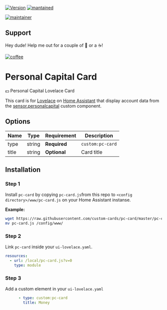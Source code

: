 

[![Version](https://img.shields.io/badge/version-0.0.2-green.svg?style=for-the-badge)](#) [![mantained](https://img.shields.io/maintenance/yes/2019.svg?style=for-the-badge)](#)

[![maintainer](https://img.shields.io/badge/maintainer-Ian%20Richardson%20%40iantrich-blue.svg?style=for-the-badge)](#)

## Support
Hey dude! Help me out for a couple of :beers: or a :coffee:!

[![coffee](https://www.buymeacoffee.com/assets/img/custom_images/black_img.png)](https://www.buymeacoffee.com/zJtVxUAgH)

# Personal Capital Card
💵 Personal Capital Lovelace Card

This card is for [Lovelace](https://www.home-assistant.io/lovelace) on [Home Assistant](https://www.home-assistant.io/) that display account data from the [sensor.personalcapital](https://github.com/custom-components/sensor.personalcapital) custom component.

## Options

| Name | Type | Requirement | Description
| ---- | ---- | ------- | -----------
| type | string | **Required** | `custom:pc-card`
| title | string | **Optional** | Card title

## Installation

### Step 1

Install `pc-card` by copying `pc-card.js`from this repo to `<config directory>/www/pc-card.js` on your Home Assistant instanse.

**Example:**

```bash
wget https://raw.githubusercontent.com/custom-cards/pc-card/master/pc-card.js
mv pc-card.js /config/www/
```

### Step 2

Link `pc-card` inside your `ui-lovelace.yaml`.

```yaml
resources:
  - url: /local/pc-card.js?v=0
    type: module
```

### Step 3

Add a custom element in your `ui-lovelace.yaml`

```yaml
      - type: custom:pc-card
        title: Money
```
